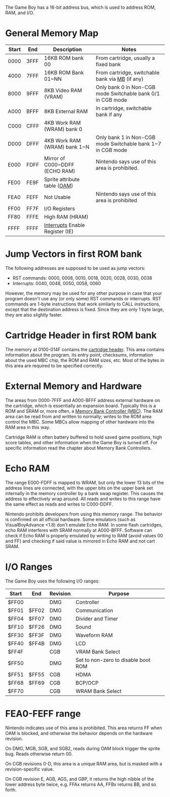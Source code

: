 The Game Boy has a 16-bit address bus, which is used to address ROM, RAM, and I/O.

# General Memory Map


| **Start**   | **End**   | **Description**                                                                                  | **Notes**|
|-------------|-----------|--------------------------------------------------------------------------------------------------|-----------|
| 0000        | 3FFF      | 16KB ROM bank 00                                                                                 | From cartridge, usually a fixed bank|
| 4000        | 7FFF      | 16KB ROM Bank 01\~NN                                                                             | From cartridge, switchable bank via [MB](#memory-bank-controllers) (if any)|
| 8000        | 9FFF      | 8KB Video RAM (VRAM)                                                                             | Only bank 0 in Non-CGB mode Switchable bank 0/1 in CGB mode |
| A000        | BFFF      | 8KB External RAM                                                                                 | In cartridge, switchable bank if any
| C000        | CFFF      | 4KB Work RAM (WRAM) bank 0                                                                       | |
| D000        | DFFF      | 4KB Work RAM (WRAM) bank 1\~N                                                                    | Only bank 1 in Non-CGB mode Switchable bank 1\~7 in CGB mode |
| E000        | FDFF      | Mirror of C000\~DDFF (ECHO RAM)                                                                  | Nintendo says use of this area is prohibited. |
| FE00        | FE9F      | Sprite attribute table ([OAM](#vram-sprite-attribute-table-oam))   | |
| FEA0        | FEFF      | Not Usable                                                                                       | Nintendo says use of this area is prohibited |
| FF00        | FF7F      | I/O Registers                                                                                    | |
| FF80        | FFFE      | High RAM (HRAM)                                                                                  | |
| FFFF        | FFFF      | [Interrupts](#interrupts) Enable Register (IE)                                         | |

# Jump Vectors in first ROM bank

The following addresses are supposed to be used as jump vectors:

-   RST commands: 0000, 0008, 0010, 0018, 0020, 0028, 0030, 0038
-   Interrupts: 0040, 0048, 0050, 0058, 0060

However, the memory may be used for any other purpose in case that your
program doesn't use any (or only some) RST commands or interrupts. RST
commands are 1-byte instructions that work similarly to CALL instructions, except
that the destination address is fixed. Since they are only 1 byte large,
they are also slightly faster.

# Cartridge Header in first ROM bank

The memory at 0100-014F contains the [cartridge
header](#the-cartridge-header). This area contains information
about the program, its entry point, checksums, information about the
used MBC chip, the ROM and RAM sizes, etc. Most of the bytes in this
area are required to be specified correctly.

# External Memory and Hardware

The areas from 0000-7FFF and A000-BFFF address external hardware on
the cartridge, which is essentially an expansion board.  Typically this
is a ROM and SRAM or, more often, a [Memory Bank Controller
(MBC)](#memory-bank-controllers). The RAM area can be read
from and written to normally; writes to the ROM area control the MBC.
Some MBCs allow mapping of other hardware into the RAM area in this
way.

Cartridge RAM is often battery buffered to hold saved game positions,
high score tables, and other information when the Game Boy is turned
off.  For specific information read the chapter about Memory Bank
Controllers.

# Echo RAM

The range E000-FDFF is mapped to WRAM, but only the lower 13 bits of
the address lines are connected, with the upper bits on the upper bank
set internally in the memory controller by a bank swap register.  This
causes the address to effectively wrap around.  All reads and writes to
this range have the same effect as reads and writes to C000-DDFF.

Nintendo prohibits developers from using this memory range.  The
behavior is confirmed on all official hardware. Some emulators (such as
VisualBoyAdvance \<1.8) don't emulate Echo RAM.  In some flash cartridges,
echo RAM interferes with SRAM normally at A000-BFFF. Software can check if
Echo RAM is properly emulated by writing to RAM (avoid values 00 and
FF) and checking if said value is mirrored in Echo RAM and not cart SRAM.

# I/O Ranges

The Game Boy uses the following I/O ranges:

| **Start** | **End** | **Revision** | **Purpose** |
|-----------|---------|--------------|-------------|
|   $FF00   |         |     DMG      | Controller
|   $FF01   |  $FF02  |     DMG      | Communication
|   $FF04   |  $FF07  |     DMG      | Divider and Timer
|   $FF10   |  $FF26  |     DMG      | Sound
|   $FF30   |  $FF3F  |     DMG      | Waveform RAM
|   $FF40   |  $FF4B  |     DMG      | LCD
|   $FF4F   |         |     CGB      | VRAM Bank Select
|   $FF50   |         |     DMG      | Set to non-zero to disable boot ROM
|   $FF51   |  $FF55  |     CGB      | HDMA
|   $FF68   |  $FF69  |     CGB      | BCP/OCP
|   $FF70   |         |     CGB      | WRAM Bank Select

# FEA0-FEFF range

Nintendo indicates use of this area is prohibited.  This area returns
FF when OAM is blocked, and otherwise the behavior depends on the
hardware revision.

On DMG, MGB, SGB, and SGB2, reads during OAM block trigger the sprite
bug. Reads otherwise return 00.

On CGB revisions 0-D, this area is a unique RAM area, but is masked
with a revision-specific value.

On CGB revision E, AGB, AGS, and GBP, it returns the high nibble of the
lower address byte twice, e.g. FFAx returns AA, FFBx returns BB, and so
forth.
